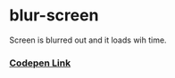 # blur-screen
Screen is blurred out and it loads wih time.
<h3><a href='https://codepen.io/ankitnub/pen/jOYmXrv'> Codepen Link </a></h3>
